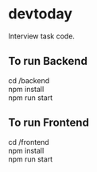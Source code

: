# devtoday
Interview task code.

## To run Backend
cd /backend\
npm install\
npm run start

## To run Frontend
cd /frontend\
npm install\
npm run start
